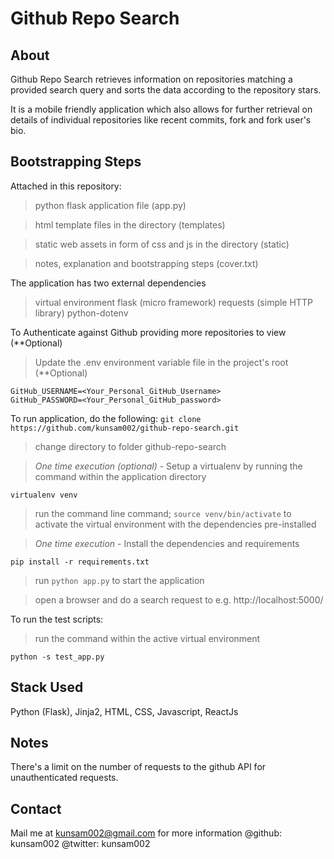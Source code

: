 Github Repo Search
====================

## About

Github Repo Search retrieves information on repositories matching a provided search query and sorts the data according to the repository stars.

It is a mobile friendly application which also allows for further retrieval on details of individual repositories like recent commits, fork and fork user's bio.

## Bootstrapping Steps

Attached in this repository:
> python flask application file (app.py)

> html template files in the directory (templates)

> static web assets in form of css and js in the directory (static)

> notes, explanation and bootstrapping steps (cover.txt)

The application has two external dependencies
> virtual environment
> flask (micro framework)
> requests (simple HTTP library)
> python-dotenv

To Authenticate against Github providing more repositories to view (**Optional)
> Update the .env environment variable file in the project's root (**Optional)

```shell script
GitHub_USERNAME=<Your_Personal_GitHub_Username>
GitHub_PASSWORD=<Your_Personal_GitHub_password>
```

To run application, do the following:
``` git clone https://github.com/kunsam002/github-repo-search.git ```

> change directory to folder github-repo-search

> *One time execution (optional)* - Setup a virtualenv by running the command within the application directory
```shell script
virtualenv venv
```
> run the command line command; ``` source venv/bin/activate ```  to activate the virtual environment with the dependencies pre-installed

> *One time execution* - Install the dependencies and requirements 
```shell script
pip install -r requirements.txt
```
> run `python app.py` to start the application

> open a browser and do a search request to e.g. http://localhost:5000/

To run the test scripts:
> run the command within the active virtual environment

```shell script
python -s test_app.py
```

## Stack Used
Python (Flask),
Jinja2,
HTML,
CSS,
Javascript,
ReactJs

## Notes

There's a limit on the number of requests to the github API for unauthenticated requests.

## Contact

Mail me at kunsam002@gmail.com for more information
@github: kunsam002
@twitter: kunsam002

